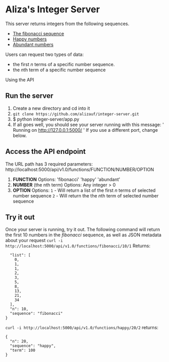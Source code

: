 Aliza's Integer Server
======================

This server returns integers from the following sequences.

- [The fibonacci sequence](https://oeis.org/A000045)
- [Happy numbers](https://oeis.org/A007770)
- [Abundant numbers](https://oeis.org/A005101)

Users can request two types of data:

- the first *n* terms of a specific number sequence.
- the *n*th term of a specific number sequence


Using the API

Run the server
--------------
1. Create a new directory and cd into it
2. `git clone https://github.com/alizauf/integer-server.git` 
3. $ python integer-server/app.py
4. If all goes well, you should see your server running with this message: 
' Running on http://127.0.0.1:5000/ '
If you use a different port, change below.

Access the API endpoint
-----------------------
The URL path has 3 required parameters:
http://localhost:5000/api/v1.0/functions/FUNCTION/NUMBER/OPTION
1. **FUNCTION**
Options: 
'fibonacci'
'happy'
'abundant'
2. **NUMBER** (the nth term)
Options:
Any integer > 0
3. **OPTION**
Options:
`1` - Will return a list of the first *n* terms of selected number sequence
`2` - Will return the the *n*th term of selected number sequence

Try it out
----------
Once your server is running, try it out. 
The following command will return the first 10 numbers in the *fibonacci* sequence, as well as JSON metadata about your request
`curl -i http://localhost:5000/api/v1.0/functions/fibonacci/10/1`
Returns:
```{
  "list": [
    0,
    1,
    1,
    2,
    3,
    5,
    8,
    13,
    21,
    34
  ],
  "n": 10,
  "sequence": "fibonacci"
}
```

`curl -i http://localhost:5000/api/v1.0/functions/happy/20/2`
returns:
```
{
  "n": 20,
  "sequence": "happy",
  "term": 100
}
```






